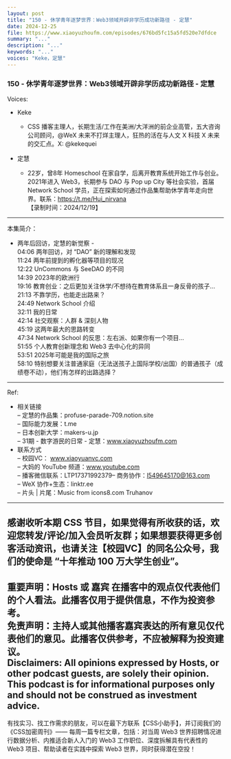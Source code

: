 ```yaml
---
layout: post
title: "150 - 休学青年逐梦世界：Web3领域开辟非学历成功新路径 - 定慧"
date: 2024-12-25
file: https://www.xiaoyuzhoufm.com/episodes/676bd5fc15a5fd520e7dfdce
summary: "..."
description: "..."
keywords: "..."
voices: "Keke，定慧"
---
```


### 150 - 休学青年逐梦世界：Web3领域开辟非学历成功新路径 - 定慧

Voices:

- Keke
  + CSS 播客主理人，长期生活/工作在美洲/大洋洲的前企业高管，五大咨询公司顾问，@WeX 未来不打烊主理人，狂热的活在与人文 X 科技 X 未来的交汇点。X: @kekequei  

- 定慧
  + 22岁，曾8年 Homeschool 在家自学，后离开教育系统开始工作与创业。2021年进入 Web3，长期参与 DAO 与 Pop up City 等社会实验，首届 Network School 学员，正在探索如何通过作品集帮助休学青年走向世界。联系：https://t.me/Hui_nirvana  
  【录制时间：2024/12/19】 
---------------------------------------------------  
本集简介：  
- 两年后回访，定慧的新觉察 -  
04:06 两年回访，对 “DAO” 新的理解和发现  
11:24 两年前提到的孵化器等项目的现况  
12:22 UnCommons 与 SeeDAO 的不同  
14:39 2023年的欧洲行  
19:16 教育创业：之后更加关注休学/不想待在教育体系且一身反骨的孩子...  
21:13 不靠学历，也能走出路来？  
24:49 Network School 介绍  
32:11 我的日常  
42:14 社交观察：人群 & 深刻人物  
45:19 这两年最大的思路转变  
47:34 Network School 的反思：左右派、如果你有一个项目...  
51:55 个人教育创新理念和 Web3 去中心化的异同  
53:51 2025年可能是我的国际之旅  
58:10 特别想要关注普通家庭（无法送孩子上国际学校/出国）的普通孩子（成绩卷不动），他们有怎样的出路选择？  
---------------------------------------------------    
Ref:  
   + 相关链接  
– 定慧的作品集：profuse-parade-709.notion.site  
– 国际能力发展：t.me  
– 日本创新大学：makers-u.jp  
– 31期 - 数字游民的日常 - 定慧：www.xiaoyuzhoufm.com  
   + 联系方式  
– 校园VC： www.xiaoyuanvc.com  
– 大妈的 YouTube 频道：www.youtube.com  
– 播客微信联系：LTP17371992379– 商务协作：l549645170@163.com  
– WeX 协作+生态：linktr.ee  
– 片头 | 片尾：Music from icons8.com Truhanov  
---------------------------------------------------  
感谢收听本期 CSS 节目，如果觉得有所收获的话，欢迎您转发/评论/加入会员听友群；如果想要获得更多创客活动资讯，也请关注【校园VC】的同名公众号，我们的使命是 “十年推动 100 万大学生创业”。  
---------------------------------------------------  
重要声明：Hosts 或 嘉宾 在播客中的观点仅代表他们的个人看法。此播客仅用于提供信息，不作为投资参考。   
免责声明：主持人或其他播客嘉宾表达的所有意见仅代表他们的意见。此播客仅供参考，不应被解释为投资建议。  
Disclaimers: All opinions expressed by Hosts, or other podcast guests, are solely their opinion. This podcast is for informational purposes only and should not be construed as investment advice.  
---------------------------------------------------  
有找实习、找工作需求的朋友，可以在最下方联系【CSS小助手】，并订阅我们的《CSS加密周刊》—— 每周一篇专栏文章，包括：对当周 Web3 世界招聘情况进行数据分析、内推适合新人入门的 Web3 工作职位、深度拆解具有代表性的 Web3 项目、帮助读者在实践中探索 Web3 世界，同时获得潜在空投！

